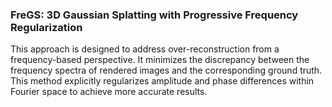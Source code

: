 ### FreGS: 3D Gaussian Splatting with Progressive Frequency Regularization
This approach is designed to address over-reconstruction from a frequency-based perspective. It minimizes the discrepancy between the frequency spectra of rendered images and the corresponding ground truth. This method explicitly regularizes amplitude and phase differences within Fourier space to achieve more accurate results.
